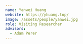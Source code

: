 ```yaml
---
name: Yanwei Huang
website: https://yhuang.top/
image: /assets/people/yanwei.jpg
role: Visiting Researcher
advisors:
  - Adam Perer
---
```

